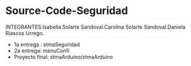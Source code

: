 # Source-Code-Seguridad

INTEGRANTES:Isabella Solarte Sandoval.Carolina Solarte  Sandoval.Daniela Riascos Urrego.

 - 1a entrega : stmaSeguridad
 - 2a entrega: menuConfi
 - Proyecto final: stmaArduino/stmaArduino
